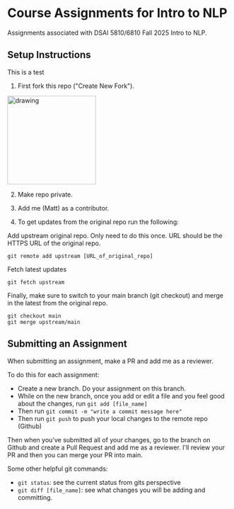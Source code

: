 # Course Assignments for Intro to NLP
Assignments associated with DSAI 5810/6810 Fall 2025 Intro to NLP.

## Setup Instructions

This is a test

1. First fork this repo ("Create New Fork"). 

<img src="images/Screenshot%202025-08-22%20at%208.40.27%E2%80%AFPM.png" alt="drawing" width="200"/>

2. Make repo private.

3. Add me (Matt) as a contributor.

4. To get updates from the original repo run the following:

Add upstream original repo. Only need to do this once. URL should be the HTTPS URL of the original repo.
```commandline
git remote add upstream [URL_of_original_repo]
```

Fetch latest updates
```commandline
git fetch upstream
```

Finally, make sure to switch to your main branch (git checkout) and merge in the latest from the original repo.
```commandline
git checkout main
git merge upstream/main
```

## Submitting an Assignment
When submitting an assignment, make a PR and add me as a reviewer.

To do this for each assignment:
- Create a new branch. Do your assignment on this branch.
- While on the new branch, once you add or edit a file and you feel good about the changes, run `git add [file_name]`
- Then run `git commit -m "write a commit message here"`
- Then run `git push` to push your local changes to the remote repo (Github)

Then when you've submitted all of your changes, go to the branch on Github and create a Pull Request and add me as a reviewer.
I'll review your PR and then you can merge your PR into main.

Some other helpful git commands:
- `git status`: see the current status from gits perspective
- `git diff [file_name]`: see what changes you will be adding and committing.